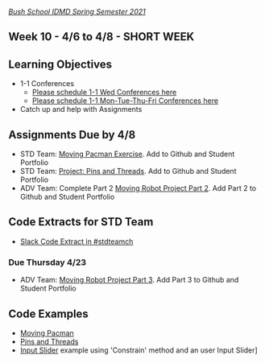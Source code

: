 [_Bush School IDMD Spring Semester 2021_](https://chandrunarayan.github.io/idmd/)

## Week 10 - 4/6 to 4/8 - SHORT WEEK

## Learning Objectives
* 1-1 Conferences
    *    [Please schedule 1-1 Wed Conferences here](https://calendly.com/chandru-narayan/conf_wed_idmd_a_block)
    *    [Please schedule 1-1 Mon-Tue-Thu-Fri Conferences here](https://calendly.com/chandru-narayan/conf_montuethufri)
* Catch up and help with Assignments

## Assignments Due by 4/8 
* STD Team: [Moving Pacman Exercise](../week8/code/moving_pacman.md). Add to Github and Student Portfolio
* STD Team: [Project: Pins and Threads](../week9/code/pins_threads.md). Add to Github and Student Portfolio
* ADV Team: Complete Part 2 [Moving Robot Project Part 2](../week8/code/moving_robot.md). Add Part 2 to Github and Student Portfolio

## Code Extracts for STD Team
* [Slack Code Extract in #stdteamch](https://app.slack.com/client/TTS9Y46VC/GUMN732S0)

### Due Thursday 4/23
* ADV Team: [Moving Robot Project Part 3](../week8/code/moving_robot.md). Add Part 3 to Github and Student Portfolio

## Code Examples
* [Moving Pacman](../week8/code/movingPacman)
* [Pins and Threads](../week9/code/pinsThreads3)
* [Input Slider](../week9/code/inputSlider) example using 'Constrain' method and an user Input Slider]

